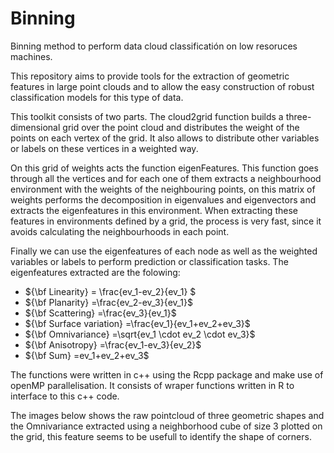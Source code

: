 # Binning
Binning method to perform data cloud classificatión on low resoruces machines.

This repository aims to provide tools for the extraction of geometric features in large point clouds and to allow the easy construction of robust classification models for this type of data.

This toolkit consists of two parts. The cloud2grid function builds a three-dimensional grid over the point cloud and distributes the weight of the points on each vertex of the grid. It also allows to distribute other variables or labels on these vertices in a weighted way.

On this grid of weights acts the function eigenFeatures. This function goes through all the vertices and for each one of them extracts a neighbourhood environment with the weights of the neighbouring points, on this matrix of weights performs the decomposition in eigenvalues and eigenvectors and extracts the eigenfeatures in this environment. When extracting these features in environments defined by a grid, the process is very fast, since it avoids calculating the neighbourhoods in each point.

Finally we can use the eigenfeatures of each node as well as the weighted variables or labels to perform prediction or classification tasks. The eigenfeatures extracted are the folowing:


  - ${\bf Linearity} = \frac{ev_1-ev_2}{ev_1} $
  - ${\bf Planarity} =\frac{ev_2-ev_3}{ev_1}$
  - ${\bf Scattering} =\frac{ev_3}{ev_1}$
  - ${\bf Surface variation} =\frac{ev_1}{ev_1+ev_2+ev_3}$
  - ${\bf Omnivariance} =\sqrt{ev_1 \cdot ev_2 \cdot ev_3}$
  - ${\bf Anisotropy} =\frac{ev_1-ev_3}{ev_2}$
  - ${\bf Sum} =ev_1+ev_2+ev_3$


The functions were written in c++ using the Rcpp package and make use of openMP parallelisation. It consists of wraper functions written in R to interface to this c++ code.

The images below shows the raw pointcloud of three geometric shapes and the Omnivariance extracted using a neighborhood cube of size 3 plotted on the grid, this feature seems to be usefull to identify the shape of corners.
